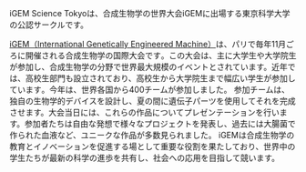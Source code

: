 iGEM Science Tokyoは、合成生物学の世界大会iGEMに出場する東京科学大学の公認サークルです。

[iGEM（International Genetically Engineered Machine）](https://igem.org/)は、パリで毎年11月ごろに開催される合成生物学の国際大会です​。この大会は、主に大学生や大学院生が参加し、合成生物学の分野で世界最大規模のイベントとされています。近年では、高校生部門も設立されており、高校生から大学院生まで幅広い学生が参加しています​。今年は、世界各国から400チームが参加しました。
参加チームは、独自の生物学的デバイスを設計し、夏の間に遺伝子パーツを使用してそれを完成させます。大会当日には、これらの作品についてプレゼンテーションを行います。参加者たちは自由な発想で様々なプロジェクトを発表し、過去には大腸菌で作られた血液など、ユニークな作品が多数見られました​。
iGEMは合成生物学の教育とイノベーションを促進する場として重要な役割を果たしており、世界中の学生たちが最新の科学の進歩を共有し、社会への応用を目指して競います。
